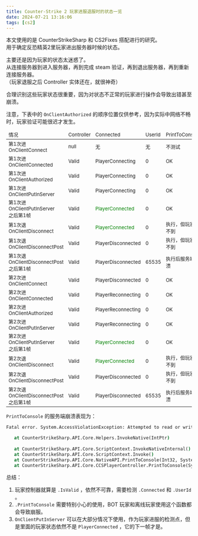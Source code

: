```yaml
---
title: Counter-Strike 2 玩家进服退服时的状态一览
date: 2024-07-21 13:16:06
tags: [cs2]
---
```

本文使用的是 CounterStrikeSharp 和 CS2Fixes 搭配进行的研究。   
用于确定反恐精英2里玩家进出服务器时候的状态。   

主要还是因为玩家的状态太迷惑了。    
从连接服务器到进入服务器，再到完成 steam 验证，再到退出服务器，再到重新连接服务器。   
（玩家退服之后 Controller 实体还在，就很神奇）   

合理识别这些玩家状态很重要，因为对状态不正常的玩家进行操作会导致出错甚至崩溃。   

<style>
    .green {
        color: green;
    }
    .red {
        color: red;
    }
</style>

注意，下表中的 `OnClientAuthorized` 的顺序位置仅供参考，因为实际中网络不畅时，玩家验证可能很迟才发生。   

<table style="font-size:small;">
    <thead>
    <tr>
        <td>情况</td>
        <td>Controller</td>
        <td>Connected</td>
        <td>UserId</td>
        <td>PrintToConsole</td>
        <td>PlayerPawn</td>
    </tr>
    </thead>
    <tbody>
    <tr>
        <td>第1次进<br>OnClientConnect</td>
        <td>null</td>
        <td>无</td>
        <td>无</td>
        <td>不测试</td>
        <td>null</td>
    </tr>
    <tr>
        <td>第1次进<br>OnClientConnected</td>
        <td>Valid</td>
        <td>PlayerConnecting</td>
        <td>0</td>
        <td>OK</td>
        <td>null</td>
    </tr>
    <tr>
        <td>第1次进<br>OnClientAuthorized</td>
        <td>Valid</td>
        <td>PlayerConnecting</td>
        <td>0</td>
        <td>OK</td>
        <td>null</td>
    </tr>
    <tr>
        <td>第1次进<br>OnClientPutInServer</td>
        <td>Valid</td>
        <td>PlayerConnecting</td>
        <td>0</td>
        <td>OK</td>
        <td>Valid</td>
    </tr>
    <tr>
        <td>第1次进<br>OnClientPutInServer<br>之后第1帧</td>
        <td>Valid</td>
        <td class="green">PlayerConnected</td>
        <td>0</td>
        <td>OK</td>
        <td>Valid</td>
    </tr>
    <tr>
        <td>第1次退<br>OnClientDisconnect</td>
        <td>Valid</td>
        <td class="green">PlayerConnected</td>
        <td>0</td>
        <td>执行，但玩家收不到</td>
        <td>Valid</td>
    </tr>
    <tr>
        <td>第1次退<br>OnClientDisconnectPost</td>
        <td>Valid</td>
        <td>PlayerDisconnected</td>
        <td>0</td>
        <td>执行，但玩家收不到</td>
        <td>Valid</td>
    </tr>
    <tr>
        <td>第1次退<br>OnClientDisconnectPost<br>之后第1帧</td>
        <td>Valid</td>
        <td>PlayerDisconnected</td>
        <td>65535</td>
        <td>执行后服务端崩溃</td>
        <td>可能是null</td>
    </tr>
    <tr>
        <td>第2次进<br>OnClientConnect</td>
        <td>Valid</td>
        <td>PlayerDisconnected</td>
        <td>0</td>
        <td>OK</td>
        <td>Valid</td>
    </tr>
    <tr>
        <td>第2次进<br>OnClientConnected</td>
        <td>Valid</td>
        <td>PlayerReconnecting</td>
        <td>0</td>
        <td>OK</td>
        <td>Valid</td>
    </tr>
    <tr>
        <td>第2次进<br>OnClientAuthorized</td>
        <td>Valid</td>
        <td>PlayerReconnecting</td>
        <td>0</td>
        <td>OK</td>
        <td>Valid</td>
    </tr>
    <tr>
        <td>第2次进<br>OnClientPutInServer</td>
        <td>Valid</td>
        <td>PlayerReconnecting</td>
        <td>0</td>
        <td>OK</td>
        <td>Valid</td>
    </tr>
    <tr>
        <td>第2次进<br>OnClientPutInServer<br>之后第1帧</td>
        <td>Valid</td>
        <td class="green">PlayerConnected</td>
        <td>0</td>
        <td>OK</td>
        <td>Valid</td>
    </tr>
    <tr>
        <td>第2次退<br>OnClientDisconnect</td>
        <td>Valid</td>
        <td class="green">PlayerConnected</td>
        <td>0</td>
        <td>执行，但玩家收不到</td>
        <td>Valid</td>
    </tr>
    <tr>
        <td>第2次退<br>OnClientDisconnectPost</td>
        <td>Valid</td>
        <td>PlayerDisconnected</td>
        <td>0</td>
        <td>执行，但玩家收不到</td>
        <td>Valid</td>
    </tr>
    <tr>
        <td>第2次退<br>OnClientDisconnectPost<br>之后第1帧</td>
        <td>Valid</td>
        <td>PlayerDisconnected</td>
        <td>65535</td>
        <td>执行后服务端崩溃</td>
        <td>可能是null</td>
    </tr>
    </tbody>
</table>

`PrintToConsole` 的服务端崩溃表现为：   
```cmd
Fatal error. System.AccessViolationException: Attempted to read or write protected memory. This is often an indication that other memory is corrupt.

   at CounterStrikeSharp.API.Core.Helpers.InvokeNative(IntPtr)
 
   at CounterStrikeSharp.API.Core.ScriptContext.InvokeNativeInternal()
   at CounterStrikeSharp.API.Core.ScriptContext.Invoke()
   at CounterStrikeSharp.API.Core.NativeAPI.PrintToConsole(Int32, System.String)
   at CounterStrikeSharp.API.Core.CCSPlayerController.PrintToConsole(System.String)
```

总结：  
1. 玩家控制器就算是 `.IsValid` ，依然不可靠，需要检测 `.Connected` 和 `.UserId` 。  
2. `.PrintToConsole` 需要特别小心的使用，BOT 玩家和离线玩家使用这个函数都会导致崩服。   
3. `OnClientPutInServer` 可以在大部分情况下使用，作为玩家进服的检测点，但是里面的玩家状态依然不是 `PlayerConnected` ，它的下一帧才是。   
